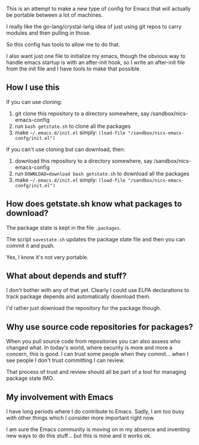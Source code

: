 This is an attempt to make a new type of config for Emacs that will
actually be portable between a lot of machines.

I really like the go-lang/crystal-lang idea of just using git repos to
carry modules and then pulling in those.

So this config has tools to allow me to do that.

I also want just one file to initialize my emacs, though the obvious
way to handle emacs startup is with an after-init hook, so I write an
after-init file from the init file and I have tools to make that
possible.


## How I use this

If you can use cloning:

1. git clone this repository to a directory somewhere, say /sandbox/nics-emacs-config
2. run `bash getstate.sh` to clone all the packages
3. make `~/.emacs.d/init.el` simply: `(load-file "/sandbox/nics-emacs-confg/init.el")`

If you can't use cloning but can download, then:

1. download this repository to a directory somewhere, say /sandbox/nics-emacs-config
2. run `DOWNLOAD=download bash getstate.sh` to download all the packages
3. make `~/.emacs.d/init.el` simply: `(load-file "/sandbox/nics-emacs-confg/init.el")`


## How does getstate.sh know what packages to download?

The package state is kept in the file `.packages`.

The script `savestate.sh` updates the package state file and then you
can commit it and push.

Yes, I know it's not very portable.


## What about depends and stuff?

I don't bother with any of that yet. Clearly I could use ELPA
declarations to track package depends and automatically download them.

I'd rather just download the repository for the package though.


## Why use source code repositories for packages?

When you pull source code from repositories you can also assess who
changed what. In today's world, where security is more and more a
concern, this is good. I can trust some people when they
commit... when I see people I don't trust committing I can review.

That process of trust and review should all be part of a tool for
managing package state IMO.


## My involvement with Emacs

I have long periods where I do contribute to Emacs. Sadly, I am too
busy with other things which I consider more important right now.

I am sure the Emacs community is moving on in my absence and inventing
new ways to do this stuff... but this is mine and it works ok.
